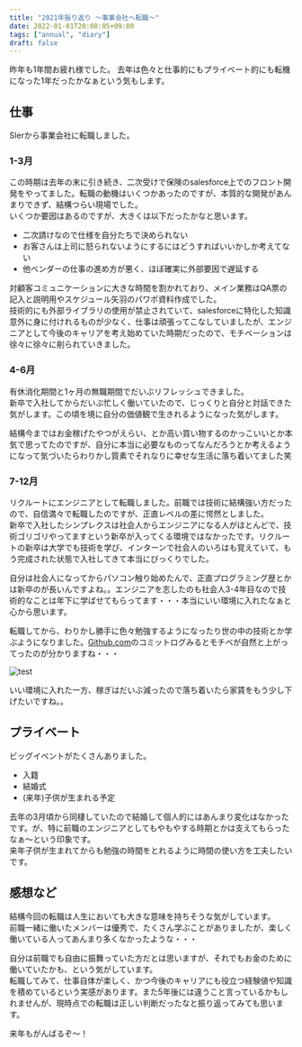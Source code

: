 ```yaml
---
title: "2021年振り返り 〜事業会社へ転職〜"
date: 2022-01-01T20:00:05+09:00
tags: ["annual", "diary"]
draft: false
---
```


昨年も1年間お疲れ様でした。
去年は色々と仕事的にもプライベート的にも転機になった1年だったかなぁという気もします。

## 仕事

SIerから事業会社に転職しました。

### 1-3月

この時期は去年の末に引き続き、二次受けで保険のsalesforce上でのフロント開発をやってました。転職の動機はいくつかあったのですが、本質的な開発があんまりできず、結構つらい現場でした。  
いくつか要因はあるのですが、大きくは以下だったかなと思います。

 - 二次請けなので仕様を自分たちで決められない
 - お客さんは上司に怒られないようにするにはどうすればいいかしか考えてない
 - 他ベンダーの仕事の進め方が悪く、ほぼ確実に外部要因で遅延する

対顧客コミュニケーションに大きな時間を割かれており、メイン業務はQA票の記入と説明用やスケジュール矢羽のパワポ資料作成でした。  
技術的にも外部ライブラリの使用が禁止されていて、salesforceに特化した知識意外に身に付けれるものが少なく、仕事は頑張ってこなしていましたが、エンジニアとして今後のキャリアを考え始めていた時期だったので、モチベーションは徐々に徐々に削られていきました。

### 4-6月

有休消化期間と1ヶ月の無職期間でだいぶリフレッシュできました。  
新卒で入社してからだいぶ忙しく働いていたので、じっくりと自分と対話できた気がします。この頃を境に自分の価値観で生きれるようになった気がします。

結構今まではお金稼げたやつがえらい、とか高い買い物するのかっこいいとか本気で思ってたのですが、自分に本当に必要なものってなんだろうとか考えるようになって気づいたらわりかし質素でそれなりに幸せな生活に落ち着いてました笑

### 7-12月

リクルートにエンジニアとして転職しました。前職では技術に結構強い方だったので、自信満々で転職したのですが、正直レベルの差に愕然としました。  
新卒で入社したシンプレクスは社会人からエンジニアになる人がほとんどで、技術ゴリゴリやってますという新卒が入ってくる環境ではなかったです。リクルートの新卒は大学でも技術を学び、インターンで社会人のいろはも覚えていて、もう完成された状態で入社してきて本当にびっくりでした。

自分は社会人になってからパソコン触り始めたんで、正直プログラミング歴とかは新卒のが長いんですよね。。エンジニアを志したのも社会人3-4年目なので技術的なことは年下に学ばせてもらってます・・・本当にいい環境に入れたなぁと心から思います。

転職してから、わりかし勝手に色々勉強するようになったり世の中の技術とか学ぶようになりました。[Github.com](https://github.com/okaponta)のコミットログみるとモチベが自然と上がってったのが分かりますね・・・

![test](/2022/1_2021-github.png)

いい環境に入れた一方、稼ぎはだいぶ減ったので落ち着いたら家賃をもう少し下げたいですね。。

## プライベート

ビッグイベントがたくさんありました。
 - 入籍
 - 結婚式
 - (来年)子供が生まれる予定

去年の3月頃から同棲していたので結婚して個人的にはあんまり変化はなかったです。が、特に前職のエンジニアとしてもやもやする時期とかは支えてもらったなぁ〜という印象です。  
来年子供が生まれてからも勉強の時間をとれるように時間の使い方を工夫したいです。

## 感想など

結構今回の転職は人生においても大きな意味を持ちそうな気がしています。  
前職一緒に働いたメンバーは優秀で、たくさん学ぶことがありましたが、楽しく働いている人ってあんまり多くなかったような・・・

自分は前職でも自由に振舞っていた方だとは思いますが、それでもお金のために働いていたかも、という気がしています。  
転職してみて、仕事自体が楽しく、かつ今後のキャリアにも役立つ経験値や知識を積めているという実感があります。また5年後には違うこと言っているかもしれませんが、現時点での転職は正しい判断だったなと振り返ってみても思います。

来年もがんばるぞ〜！